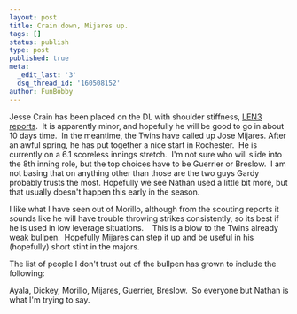 ```yaml
---
layout: post
title: Crain down, Mijares up.
tags: []
status: publish
type: post
published: true
meta:
  _edit_last: '3'
  dsq_thread_id: '160508152'
author: FunBobby
---
```

Jesse Crain has been placed on the DL with shoulder stiffness, <a href="http://blogs2.startribune.com/blogs/neal/">LEN3 reports</a>.  It is apparently minor, and hopefully he will be good to go in about 10 days time.  In the meantime, the Twins have called up Jose Mijares. After an awful spring, he has put together a nice start in Rochester.  He is currently on a 6.1 scoreless innings stretch.  I'm not sure who will slide into the 8th inning role, but the top choices have to be Guerrier or Breslow.  I am not basing that on anything other than those are the two guys Gardy probably trusts the most. Hopefully we see Nathan used a little bit more, but that usually doesn't happen this early in the season.

I like what I have seen out of Morillo, although from the scouting reports it sounds like he will have trouble throwing strikes consistently, so its best if he is used in low leverage situations.    This is a blow to the Twins already weak bullpen.  Hopefully Mijares can step it up and be useful in his (hopefully) short stint in the majors. 

The list of people I don't trust out of the bullpen has grown to include the following:

Ayala, Dickey, Morillo, Mijares, Guerrier, Breslow.  So everyone but Nathan is what I'm trying to say.
